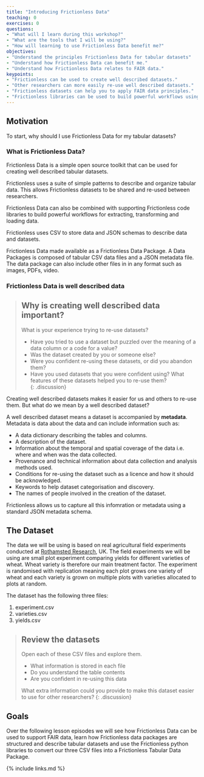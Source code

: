 ```yaml
---
title: "Introducing Frictionless Data"
teaching: 0
exercises: 0
questions:
- "What will I learn during this workshop?"
- "What are the tools that I will be using?"
- "How will learning to use Frictionless Data benefit me?"
objectives:
- "Understand the principles Frictionless Data for tabular datasets" 
- "Understand how Frictionless Data can benefit me."
- "Understand how Frictionless Data relates to FAIR data."
keypoints:
- "Frictionless can be used to create well described datasets."
- "Other researchers can more easily re-use well described datasets."
- "Frictionless datasets can help you to apply FAIR data principles."
- "Frictionless libraries can be used to build powerful workflows using Frictionless datasets." 
---
```


## Motivation ##
To start, why should I use Frictionless Data for my tabular datasets? 

### What is Frictionless Data? ###
Frictionless Data is a simple open source toolkit that can be used for creating well described tabular datasets. 

Frictionless uses a suite of simple patterns to describe and organize tabular data. This allows Frictionless datasets to be shared and re-used between researchers.

Frictionless Data can also be combined with supporting Frictionless code libraries to build powerful workflows for extracting, transforming and loading data.

Frictionless uses CSV to store data and JSON schemas to describe data and datasets.

Frictionless Data made available as a Frictionless Data Package. A Data Packages is composed of tabular CSV data files and a JSON metadata file. The data package can also include other files in in any format such as images, PDFs, video.  

### Frictionless Data is well described data ### 
> ## Why is creating well described data important?
>
> What is your experience trying to re-use datasets?    
> - Have you tried to use a dataset but puzzled over the meaning of a data column or a code for a value?
> - Was the dataset created by you or someone else?
> - Were you confident re-using these datasets, or did you abandon them?
> - Have you used datasets that you were confident using? What features of these datasets helped you to re-use them?   
{: .discussion}

Creating well described datasets makes it easier for us and others to re-use them. But what do we mean by a well described dataset?

A well described dataset means a dataset is accompanied by **metadata**. Metadata is data about the data and can include information such as:
- A data dictionary describing the tables and columns.
- A description of the dataset.
- Information about the temporal and spatial coverage of the data i.e. where and when was the data collected.
- Provenance and technical information about data collection and analysis methods used.
- Conditions for re-using the dataset such as a licence and how it should be acknowledged.
- Keywords to help dataset categorisation and discovery.
- The names of people involved in the creation of the dataset. 

Frictionless allows us to capture all this infomration or metadata using a standard JSON metadata schema. 

## The Dataset ##

The data we will be using is based on real agricultural field experiments conducted at [Rothamsted Research](https://www.rothamsted.ac.uk/), UK. The field experiments we will be using are small plot experiment comparing yields for different varieties of wheat. Wheat variety is therefore our main treatment factor. The experiment is randomised with replication meaning each plot grows one variety of wheat and each variety is grown on multiple plots with varieties allocated to plots at random.   

The dataset has the following three files:
1. experiment.csv
2. varieties.csv
3. yields.csv

> ## Review the datasets ##
>
> Open each of these CSV files and explore them.
> - What information is stored in each file
> - Do you understand the table contents 
> - Are you confident in re-using this data
>
> What extra information could you provide to make this dataset easier to use for other researchers?
{: .discussion}

## Goals ##
Over the following lesson episodes we will see how Frictionless Data can be used to support FAIR data, learn how Frictionless data packages are structured and describe tabular datasets and use the Frictionless python libraries to convert our three CSV files into a Frictionless Tabular Data Package.

{% include links.md %}

